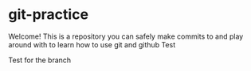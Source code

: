 # git-practice

Welcome! This is a repository you can safely make commits to and play around with to learn how to use git and github
Test

Test for the branch

